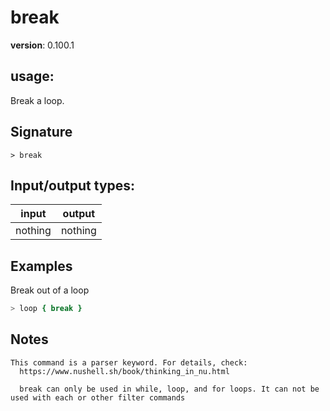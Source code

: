 # break

**version**: 0.100.1

## **usage**:

Break a loop.

## Signature

`> break `

## Input/output types:

| input   | output  |
| ------- | ------- |
| nothing | nothing |

## Examples

Break out of a loop

```bash
> loop { break }
```

## Notes

```text
This command is a parser keyword. For details, check:
  https://www.nushell.sh/book/thinking_in_nu.html

  break can only be used in while, loop, and for loops. It can not be used with each or other filter commands
```
